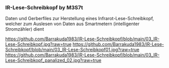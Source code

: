 ### IR-Lese-Schreibkopf by M3S7t

Daten und Gerberfiles zur Herstellung eines Infrarot-Lese-Schreibkopf,
welcher zum Auslesen von Daten aus Smartmetern (intelligenter Stromzähler) dient

https://github.com/Barrakuda1983/IR-Lese-Schreibkopf/blob/main/03_IR-Lese-Schreibkopf.jpg?raw=true
https://github.com/Barrakuda1983/IR-Lese-Schreibkopf/blob/main/03_IR-Lese-Schreibkopf01.jpg?raw=true
https://github.com/Barrakuda1983/IR-Lese-Schreibkopf/blob/main/03_IR-Lese-Schreibkopf_panalized_02.jpg?raw=true

